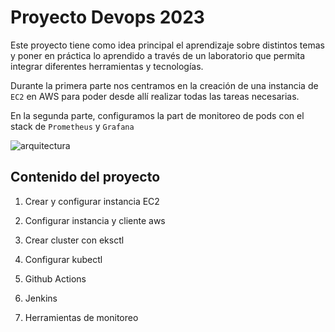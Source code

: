 # Proyecto Devops 2023


Este proyecto tiene como idea principal el aprendizaje sobre distintos temas y poner en práctica lo aprendido a través de un laboratorio que permita integrar diferentes herramientas y tecnologías.

Durante la  primera parte nos centramos en la creación de una instancia de `EC2` en AWS para poder desde allí realizar todas las tareas
necesarias. 


En la segunda parte, configuramos la part de monitoreo de pods con el stack de `Prometheus` y `Grafana`



![arquitectura](https://media.dev.to/cdn-cgi/image/width=1600,height=900,fit=cover,gravity=auto,format=auto/https%3A%2F%2Fdev-to-uploads.s3.amazonaws.com%2Fuploads%2Farticles%2Fvbye6pwecpbr35c1w9j2.png)

## Contenido del proyecto

1. Crear y configurar instancia EC2

2. Configurar instancia y cliente aws

3. Crear cluster con eksctl

4. Configurar kubectl

5. Github Actions

6. Jenkins

9. Herramientas de monitoreo
